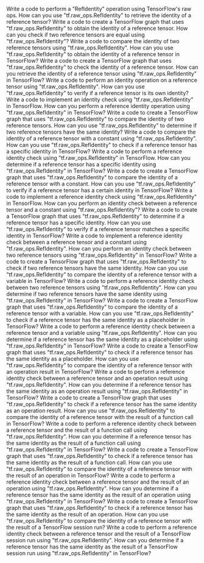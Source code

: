 Write a code to perform a "RefIdentity" operation using TensorFlow's raw ops.
How can you use "tf.raw_ops.RefIdentity" to retrieve the identity of a reference tensor?
Write a code to create a TensorFlow graph that uses "tf.raw_ops.RefIdentity" to obtain the identity of a reference tensor.
How can you check if two reference tensors are equal using "tf.raw_ops.RefIdentity"?
Write a code to compare the identity of two reference tensors using "tf.raw_ops.RefIdentity".
How can you use "tf.raw_ops.RefIdentity" to obtain the identity of a reference tensor in TensorFlow?
Write a code to create a TensorFlow graph that uses "tf.raw_ops.RefIdentity" to check the identity of a reference tensor.
How can you retrieve the identity of a reference tensor using "tf.raw_ops.RefIdentity" in TensorFlow?
Write a code to perform an identity operation on a reference tensor using "tf.raw_ops.RefIdentity".
How can you use "tf.raw_ops.RefIdentity" to verify if a reference tensor is its own identity?
Write a code to implement an identity check using "tf.raw_ops.RefIdentity" in TensorFlow.
How can you perform a reference identity operation using "tf.raw_ops.RefIdentity" in TensorFlow?
Write a code to create a TensorFlow graph that uses "tf.raw_ops.RefIdentity" to compare the identity of two reference tensors.
How can you use "tf.raw_ops.RefIdentity" to determine if two reference tensors have the same identity?
Write a code to compare the identity of a reference tensor with a constant using "tf.raw_ops.RefIdentity".
How can you use "tf.raw_ops.RefIdentity" to check if a reference tensor has a specific identity in TensorFlow?
Write a code to perform a reference identity check using "tf.raw_ops.RefIdentity" in TensorFlow.
How can you determine if a reference tensor has a specific identity using "tf.raw_ops.RefIdentity" in TensorFlow?
Write a code to create a TensorFlow graph that uses "tf.raw_ops.RefIdentity" to compare the identity of a reference tensor with a constant.
How can you use "tf.raw_ops.RefIdentity" to verify if a reference tensor has a certain identity in TensorFlow?
Write a code to implement a reference identity check using "tf.raw_ops.RefIdentity" in TensorFlow.
How can you perform an identity check between a reference tensor and a constant using "tf.raw_ops.RefIdentity"?
Write a code to create a TensorFlow graph that uses "tf.raw_ops.RefIdentity" to determine if a reference tensor has a specific identity.
How can you use "tf.raw_ops.RefIdentity" to verify if a reference tensor matches a specific identity in TensorFlow?
Write a code to implement a reference identity check between a reference tensor and a constant using "tf.raw_ops.RefIdentity".
How can you perform an identity check between two reference tensors using "tf.raw_ops.RefIdentity" in TensorFlow?
Write a code to create a TensorFlow graph that uses "tf.raw_ops.RefIdentity" to check if two reference tensors have the same identity.
How can you use "tf.raw_ops.RefIdentity" to compare the identity of a reference tensor with a variable in TensorFlow?
Write a code to perform a reference identity check between two reference tensors using "tf.raw_ops.RefIdentity".
How can you determine if two reference tensors have the same identity using "tf.raw_ops.RefIdentity" in TensorFlow?
Write a code to create a TensorFlow graph that uses "tf.raw_ops.RefIdentity" to compare the identity of a reference tensor with a variable.
How can you use "tf.raw_ops.RefIdentity" to check if a reference tensor has the same identity as a placeholder in TensorFlow?
Write a code to perform a reference identity check between a reference tensor and a variable using "tf.raw_ops.RefIdentity".
How can you determine if a reference tensor has the same identity as a placeholder using "tf.raw_ops.RefIdentity" in TensorFlow?
Write a code to create a TensorFlow graph that uses "tf.raw_ops.RefIdentity" to check if a reference tensor has the same identity as a placeholder.
How can you use "tf.raw_ops.RefIdentity" to compare the identity of a reference tensor with an operation result in TensorFlow?
Write a code to perform a reference identity check between a reference tensor and an operation result using "tf.raw_ops.RefIdentity".
How can you determine if a reference tensor has the same identity as an operation result using "tf.raw_ops.RefIdentity" in TensorFlow?
Write a code to create a TensorFlow graph that uses "tf.raw_ops.RefIdentity" to check if a reference tensor has the same identity as an operation result.
How can you use "tf.raw_ops.RefIdentity" to compare the identity of a reference tensor with the result of a function call in TensorFlow?
Write a code to perform a reference identity check between a reference tensor and the result of a function call using "tf.raw_ops.RefIdentity".
How can you determine if a reference tensor has the same identity as the result of a function call using "tf.raw_ops.RefIdentity" in TensorFlow?
Write a code to create a TensorFlow graph that uses "tf.raw_ops.RefIdentity" to check if a reference tensor has the same identity as the result of a function call.
How can you use "tf.raw_ops.RefIdentity" to compare the identity of a reference tensor with the result of an operation in TensorFlow?
Write a code to perform a reference identity check between a reference tensor and the result of an operation using "tf.raw_ops.RefIdentity".
How can you determine if a reference tensor has the same identity as the result of an operation using "tf.raw_ops.RefIdentity" in TensorFlow?
Write a code to create a TensorFlow graph that uses "tf.raw_ops.RefIdentity" to check if a reference tensor has the same identity as the result of an operation.
How can you use "tf.raw_ops.RefIdentity" to compare the identity of a reference tensor with the result of a TensorFlow session run?
Write a code to perform a reference identity check between a reference tensor and the result of a TensorFlow session run using "tf.raw_ops.RefIdentity".
How can you determine if a reference tensor has the same identity as the result of a TensorFlow session run using "tf.raw_ops.RefIdentity" in TensorFlow?